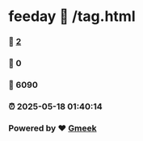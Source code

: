 # feeday :link: /tag.html 
### :page_facing_up: [2](/tag.html/tag.html) 
### :speech_balloon: 0 
### :hibiscus: 6090 
### :alarm_clock: 2025-05-18 01:40:14 
### Powered by :heart: [Gmeek](https://github.com/Meekdai/Gmeek)
